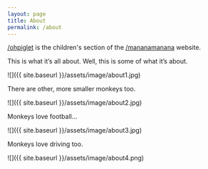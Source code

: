 ```yaml
---
layout: page
title: About
permalink: /about
---
```

 
[/ohpiglet](https://ohpiglet.github.io/ohpiglet/) is the children's section of the [/mananamanana](https://mananamanana.com/) website.

This is what it’s all about. Well, this is some of what it’s about.

![]({{ site.baseurl }}/assets/image/about1.jpg)

There are other, more smaller monkeys too.

![]({{ site.baseurl }}/assets/image/about2.jpg)

Monkeys love football…

![]({{ site.baseurl }}/assets/image/about3.jpg)

Monkeys love driving too.

![]({{ site.baseurl }}/assets/image/about4.png)
